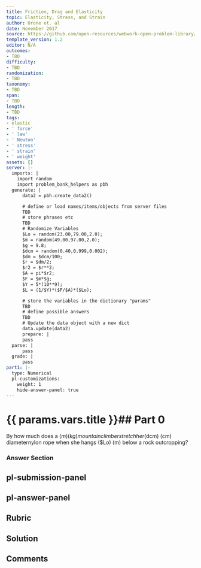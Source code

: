 ```yaml
---
title: Friction, Drag and Elasticity
topic: Elasticity, Stress, and Strain
author: Urone et. al
date: November 2017
source: https://github.com/open-resources/webwork-open-problem-library/tree/master/Contrib/BrockPhysics/College_Physics_Urone/5.Friction_Drag_and_Elasticity/5-03.Elasticity.Stress_and_Strain/NU_U17_05_03_005.pg
template_version: 1.2
editor: N/A
outcomes:
- TBD
difficulty:
- TBD
randomization:
- TBD
taxonomy:
- TBD
span:
- TBD
length:
- TBD
tags:
- elastic
- ' force'
- ' law'
- ' Newton'
- ' stress'
- ' strain'
- ' weight'
assets: []
server: |-
  imports: |
    import random
    import problem_bank_helpers as pbh
  generate: |
      data2 = pbh.create_data2()

      # define or load names/items/objects from server files
      TBD
      # store phrases etc
      TBD
      # Randomize Variables
      $Lo = random(23.00,79.00,2.0);
      $m = random(49.00,97.00,2.0);
      $g = 9.8;
      $dcm = random(0.40,0.999,0.002);
      $dm = $dcm/100;
      $r = $dm/2;
      $r2 = $r**2;
      $A = pi*$r2;
      $F = $m*$g;
      $Y = 5*(10**9);
      $L = (1/$Y)*($F/$A)*($Lo);

      # store the variables in the dictionary "params"
      TBD
      # define possible answers
      TBD
      # Update the data object with a new dict
      data.update(data2)
      prepare: |
      pass
  parse: |
      pass
  grade: |
      pass
part1: |-
  type: Numerical
  pl-customizations:
    weight: 1
    hide-answer-panel: true
---
```


# {{ params.vars.title }}## Part 0 
By how much does a ($m) (kg) mountain climber stretch her ($dcm) (cm) diameternylon rope when she hangs ($Lo) (m) below a rock outcropping? 


### Answer Section 


## pl-submission-panel 


## pl-answer-panel 


## Rubric 


## Solution 


## Comments 



